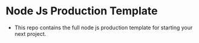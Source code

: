 # Node Js Production Template
- This repo contains the full node js production template for starting your next project.
